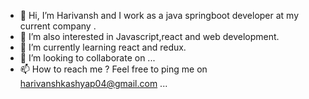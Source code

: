 - 👋 Hi, I’m Harivansh and I work as a java springboot developer at my current company .
- 👀 I’m also interested in Javascript,react and web development.
- 🌱 I’m currently learning react and redux.
- 💞️ I’m looking to collaborate on ...
- 📫 How to reach me ? Feel free to ping me on harivanshkashyap04@gmail.com ...

<!---
aharisingh/aharisingh is a ✨ special ✨ repository because its `README.md` (this file) appears on your GitHub profile.
You can click the Preview link to take a look at your changes.
--->
